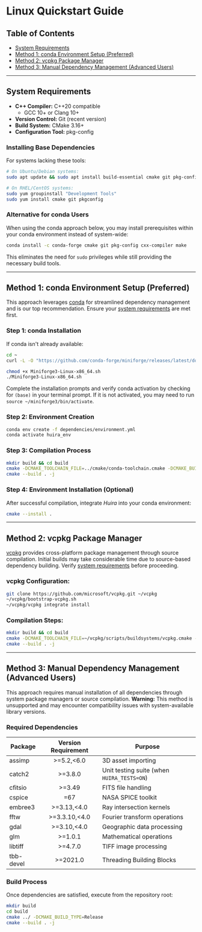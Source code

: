 # Linux Quickstart Guide

## Table of Contents
- [System Requirements](#system-requirements)
- [Method 1: conda Environment Setup (Preferred)](#method-1-conda-environment-setup-preferred)
- [Method 2: vcpkg Package Manager](#method-2-vcpkg-package-manager)
- [Method 3: Manual Dependency Management (Advanced Users)](#method-3-manual-dependency-management-advanced-users)

***

## System Requirements

- **C++ Compiler:** C++20 compatible
  - GCC 10+ or Clang 10+
- **Version Control:** Git (recent version)
- **Build System:** CMake 3.16+
- **Configuration Tool:** pkg-config

### Installing Base Dependencies

For systems lacking these tools:
```bash
# On Ubuntu/Debian systems:
sudo apt update && sudo apt install build-essential cmake git pkg-config

# On RHEL/CentOS systems:
sudo yum groupinstall "Development Tools"
sudo yum install cmake git pkgconfig
```

### Alternative for conda Users

When using the conda approach below, you may install prerequisites within your conda environment instead of system-wide:

```bash
conda install -c conda-forge cmake git pkg-config cxx-compiler make
```

This eliminates the need for `sudo` privileges while still providing the necessary build tools.

***

## Method 1: conda Environment Setup (Preferred)

This approach leverages [conda](https://github.com/conda-forge/miniforge) for streamlined dependency management and is our top recommendation. Ensure your [system requirements](#system-requirements) are met first.

### Step 1: conda Installation
If conda isn't already available:
```bash
cd ~
curl -L -O "https://github.com/conda-forge/miniforge/releases/latest/download/Miniforge3-Linux-x86_64.sh"

chmod +x Miniforge3-Linux-x86_64.sh
./Miniforge3-Linux-x86_64.sh
```
Complete the installation prompts and verify conda activation by checking for `(base)` in your terminal prompt.  If it is not activated, you may need to run `source ~/miniforge3/bin/activate`.

### Step 2: Environment Creation
```bash
conda env create -f dependencies/environment.yml
conda activate huira_env
```

### Step 3: Compilation Process
```bash
mkdir build && cd build
cmake -DCMAKE_TOOLCHAIN_FILE=../cmake/conda-toolchain.cmake -DCMAKE_BUILD_TYPE=Release ../
cmake --build . -j
```

### Step 4: Environment Installation (Optional)
After successful compilation, integrate *Huira* into your conda environment:

```bash
cmake --install .
```

***

## Method 2: vcpkg Package Manager

[vcpkg](https://github.com/microsoft/vcpkg) provides cross-platform package management through source compilation. Initial builds may take considerable time due to source-based dependency building. Verify [system requirements](#system-requirements) before proceeding.

### vcpkg Configuration:
```bash
git clone https://github.com/microsoft/vcpkg.git ~/vcpkg
~/vcpkg/bootstrap-vcpkg.sh
~/vcpkg/vcpkg integrate install
```

### Compilation Steps:
```bash
mkdir build && cd build
cmake -DCMAKE_TOOLCHAIN_FILE=~/vcpkg/scripts/buildsystems/vcpkg.cmake -DCMAKE_BUILD_TYPE=Release ../
cmake --build . -j
```

***

## Method 3: Manual Dependency Management (Advanced Users)

This approach requires manual installation of all dependencies through system package managers or source compilation. **Warning:** This method is unsupported and may encounter compatibility issues with system-available library versions.

### Required Dependencies

| Package | Version Requirement | Purpose |
|---------|:-------------------:|---------|
| assimp | >=5.2,<6.0 | 3D asset importing |
| catch2 | >=3.8.0 | Unit testing suite (when `HUIRA_TESTS=ON`) |
| cfitsio | >=3.49 | FITS file handling |
| cspice | =67 | NASA SPICE toolkit |
| embree3 | >=3.13,<4.0 | Ray intersection kernels |
| fftw | >=3.3.10,<4.0 | Fourier transform operations |
| gdal | >=3.10,<4.0 | Geographic data processing |
| glm | >=1.0.1 | Mathematical operations |
| libtiff | >=4.7.0 | TIFF image processing |
| tbb-devel | >=2021.0 | Threading Building Blocks |

### Build Process

Once dependencies are satisfied, execute from the repository root:

```bash
mkdir build
cd build
cmake ../ -DCMAKE_BUILD_TYPE=Release
cmake --build . -j
```